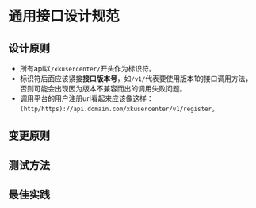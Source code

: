 # 通用接口设计规范

## 设计原则

- 所有api以`/xkusercenter/`开头作为标识符。
- 标识符后面应该紧接**接口版本号**，如`/v1/`代表要使用版本1的接口调用方法，否则可能会出现因为版本不兼容而出的调用失败问题。
- 调用平台的用户注册url看起来应该像这样：`(http/https)://api.domain.com/xkusercenter/v1/register`。

## 变更原则

## 测试方法

## 最佳实践
